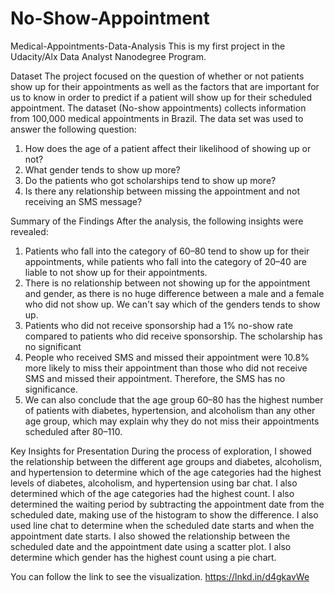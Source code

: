 # No-Show-Appointment
 Medical-Appointments-Data-Analysis
This is my first project in the Udacity/Alx Data Analyst Nanodegree Program.

Dataset
The project focused on the question of whether or not patients show up for their appointments as well as the factors that are important for us to know in order to predict if a patient will show up for their scheduled appointment. The dataset (No-show appointments) collects information from 100,000 medical appointments in Brazil. The data set was used to answer the following question:
1. How does the age of a patient affect their likelihood of showing up or not?
2. What gender tends to show up more?
3. Do the patients who got scholarships tend to show up more?
4. Is there any relationship between missing the appointment and not receiving an SMS message?

Summary of the Findings
After the analysis, the following insights were revealed:
1. Patients who fall into the category of 60–80 tend to show up for their appointments, while patients who fall into the category of 20–40 are liable to not show up for their appointments.
2. There is no relationship between not showing up for the appointment and gender, as there is no huge difference between a male and a female who did not show up. We can't say which of the genders tends to show up.
3. Patients who did not receive sponsorship had a 1% no-show rate compared to patients who did receive sponsorship. The scholarship has no significant
4. People who received SMS and missed their appointment were 10.8% more likely to miss their appointment than those who did not receive SMS and missed their appointment. Therefore, the SMS has no significance.
5. We can also conclude that the age group 60–80 has the highest number of patients with diabetes, hypertension, and alcoholism than any other age group, which may explain why they do not miss their appointments scheduled after 80–110.

Key Insights for Presentation
During the process of exploration, I showed the relationship between the different age groups and diabetes, alcoholism, and hypertension to determine which of the age categories had the highest levels of diabetes, alcoholism, and hypertension using bar chat. I also determined which of the age categories had the highest count.
I also determined the waiting period by subtracting the appointment date from the scheduled date, making use of the histogram to show the difference. I also used line chat to determine when the scheduled date starts and when the appointment date starts. I also showed the relationship between the scheduled date and the appointment date using a scatter plot.
I also determine which gender has the highest count using a pie chart.
 
You can follow the link to see the visualization. https://lnkd.in/d4gkavWe 
